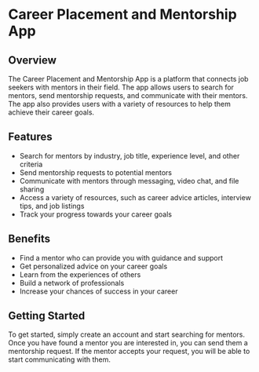 # Career Placement and Mentorship App

## Overview

The Career Placement and Mentorship App is a platform that connects job seekers with mentors in their field. The app allows users to search for mentors, send mentorship requests, and communicate with their mentors. The app also provides users with a variety of resources to help them achieve their career goals.

## Features

- Search for mentors by industry, job title, experience level, and other criteria
- Send mentorship requests to potential mentors
- Communicate with mentors through messaging, video chat, and file sharing
- Access a variety of resources, such as career advice articles, interview tips, and job listings
- Track your progress towards your career goals

## Benefits

- Find a mentor who can provide you with guidance and support
- Get personalized advice on your career goals
- Learn from the experiences of others
- Build a network of professionals
- Increase your chances of success in your career

## Getting Started

To get started, simply create an account and start searching for mentors. Once you have found a mentor you are interested in, you can send them a mentorship request. If the mentor accepts your request, you will be able to start communicating with them.
